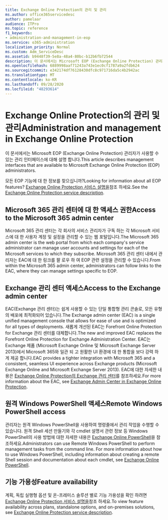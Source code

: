 ```yaml
---
title: Exchange Online Protection의 관리 및 관리
ms.author: office365servicedesc
author: pamelaar
audience: ITPro
ms.topic: reference
f1_keywords:
- administration-and-management-in-eop
ms.service: o365-administration
localization_priority: Normal
ms.custom: Adm_ServiceDesc
ms.assetid: b9448f39-5e8a-48a4-80bc-b12b6fb72544
description: 이 문서에서는 Microsoft EOP (Exchange Online Protection) 관리자가 사용할 수 있는 관리 인터페이스에 대해 설명 합니다.
ms.openlocfilehash: 6889998aaf71243a743e1ec0cf1787a9a2fdb624
ms.sourcegitcommit: e342174df76128430dfc8c971716da5c4b2942ac
ms.translationtype: MT
ms.contentlocale: ko-KR
ms.lasthandoff: 09/28/2020
ms.locfileid: "48293614"
---
```

# <a name="administration-and-management-in-exchange-online-protection"></a><span data-ttu-id="f3540-103">Exchange Online Protection의 관리 및 관리</span><span class="sxs-lookup"><span data-stu-id="f3540-103">Administration and management in Exchange Online Protection</span></span>

<span data-ttu-id="f3540-104">이 문서에서는 Microsoft EOP (Exchange Online Protection) 관리자가 사용할 수 있는 관리 인터페이스에 대해 설명 합니다.</span><span class="sxs-lookup"><span data-stu-id="f3540-104">This article describes management interfaces that are available to Microsoft Exchange Online Protection (EOP) administrators.</span></span>
  
<span data-ttu-id="f3540-105">모든 EOP 기능에 대 한 정보를 찾으십니까?</span><span class="sxs-lookup"><span data-stu-id="f3540-105">Looking for information about all EOP features?</span></span> <span data-ttu-id="f3540-106">[Exchange Online Protection 서비스 설명을](exchange-online-protection-service-description.md)참조 하세요.</span><span class="sxs-lookup"><span data-stu-id="f3540-106">See the [Exchange Online Protection service description](exchange-online-protection-service-description.md).</span></span>
  
## <a name="access-to-the-microsoft-365-admin-center"></a><span data-ttu-id="f3540-107">Microsoft 365 관리 센터에 대 한 액세스 권한</span><span class="sxs-lookup"><span data-stu-id="f3540-107">Access to the Microsoft 365 admin center</span></span>

<span data-ttu-id="f3540-108">Microsoft 365 관리 센터는 각 회사의 서비스 관리자가 구독 하는 각 Microsoft 서비스에 대 한 사용자 계정 및 설정을 관리할 수 있는 웹 포털입니다.</span><span class="sxs-lookup"><span data-stu-id="f3540-108">The Microsoft 365 admin center is the web portal from which each company's service administrator can manage user accounts and settings for each of the Microsoft services to which they subscribe.</span></span> <span data-ttu-id="f3540-109">Microsoft 365 관리 센터 내에서 관리자는 EAC에 대 한 링크를 팔 로우 하 여 EOP 관련 설정을 관리할 수 있습니다.</span><span class="sxs-lookup"><span data-stu-id="f3540-109">From within the Microsoft 365 admin center, administrators can follow links to the EAC, where they can manage settings specific to EOP.</span></span>
  
## <a name="access-to-the-exchange-admin-center"></a><span data-ttu-id="f3540-110">Exchange 관리 센터 액세스</span><span class="sxs-lookup"><span data-stu-id="f3540-110">Access to the Exchange admin center</span></span>

<span data-ttu-id="f3540-111">EAC(Exchange 관리 센터)는 쉽게 사용할 수 있는 단일 통합형 관리 콘솔로, 모든 유형의 배포에 최적화되어 있습니다.</span><span class="sxs-lookup"><span data-stu-id="f3540-111">The Exchange admin center (EAC) is a single unified management console that allows for ease of use and is optimized for all types of deployments.</span></span> <span data-ttu-id="f3540-112">새롭게 개선된 EAC는 Forefront Online Protection for Exchange 관리 센터를 대체합니다.</span><span class="sxs-lookup"><span data-stu-id="f3540-112">The new and improved EAC replaces the Forefront Online Protection for Exchange Administration Center.</span></span> <span data-ttu-id="f3540-113">EAC는 Exchange 제품 (Microsoft Exchange Online 및 Microsoft Exchange Server 2013)에서 Microsoft 365와 일관 되 고 원활한 UI 환경에 대 한 통합을 보다 강력 하 게 제공 합니다.</span><span class="sxs-lookup"><span data-stu-id="f3540-113">EAC provides a tighter integration with Microsoft 365 and a consistent, seamless UI experience across Exchange products (Microsoft Exchange Online and Microsoft Exchange Server 2013).</span></span> <span data-ttu-id="f3540-114">EAC에 대한 자세한 내용은 [Exchange Online Protection의 Exchange 관리 센터](https://go.microsoft.com/fwlink/p/?LinkId=282381)를 참조하세요.</span><span class="sxs-lookup"><span data-stu-id="f3540-114">For more information about the EAC, see [Exchange Admin Center in Exchange Online Protection](https://go.microsoft.com/fwlink/p/?LinkId=282381).</span></span>
  
## <a name="remote-windows-powershell-access"></a><span data-ttu-id="f3540-115">원격 Windows PowerShell 액세스</span><span class="sxs-lookup"><span data-stu-id="f3540-115">Remote Windows PowerShell access</span></span>

 <span data-ttu-id="f3540-p104">관리자는 원격 Windows PowerShell을 사용하여 명령줄에서 관리 작업을 수행할 수 있습니다. 원격 Shell 세션 만들기와 각 cmdlet 설명서 관련 정보 등 Windows PowerShell의 사용 방법에 대한 자세한 내용은 [Exchange Online PowerShell](https://go.microsoft.com/fwlink/p/?LinkId=282266)을 참조하세요.</span><span class="sxs-lookup"><span data-stu-id="f3540-p104">Administrators can use Remote Windows PowerShell to perform management tasks from the command line. For more information about how to use Windows PowerShell, including information about creating a remote Shell session and documentation about each cmdlet, see [Exchange Online PowerShell](https://go.microsoft.com/fwlink/p/?LinkId=282266).</span></span>
  
## <a name="feature-availability"></a><span data-ttu-id="f3540-118">기능 가용성</span><span class="sxs-lookup"><span data-stu-id="f3540-118">Feature availability</span></span>

<span data-ttu-id="f3540-119">계획, 독립 실행형 옵션 및 온-프레미스 솔루션 별로 기능 가용성을 확인 하려면 [Exchange Online Protection 서비스 설명을](exchange-online-protection-service-description.md)참조 하세요.</span><span class="sxs-lookup"><span data-stu-id="f3540-119">To view feature availability across plans, standalone options, and on-premises solutions, see [Exchange Online Protection service description](exchange-online-protection-service-description.md).</span></span>
  